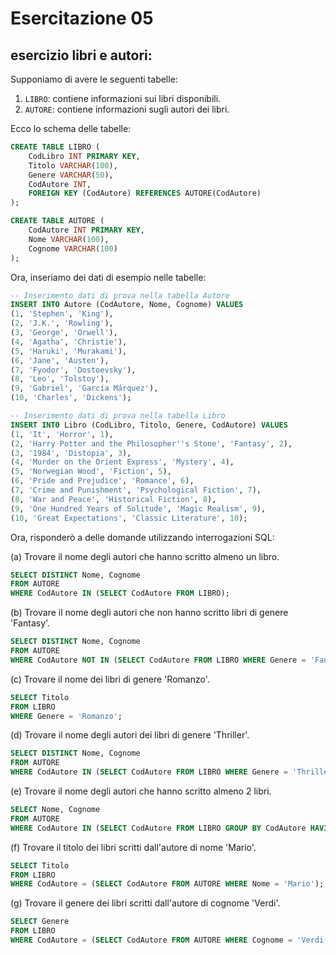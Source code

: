 # Esercitazione 05

## esercizio libri e autori:

Supponiamo di avere le seguenti tabelle:

1. `LIBRO`: contiene informazioni sui libri disponibili.
2. `AUTORE`: contiene informazioni sugli autori dei libri.

Ecco lo schema delle tabelle:

```sql
CREATE TABLE LIBRO (
    CodLibro INT PRIMARY KEY,
    Titolo VARCHAR(100),
    Genere VARCHAR(50),
    CodAutore INT,
    FOREIGN KEY (CodAutore) REFERENCES AUTORE(CodAutore)
);

CREATE TABLE AUTORE (
    CodAutore INT PRIMARY KEY,
    Nome VARCHAR(100),
    Cognome VARCHAR(100)
);
```

Ora, inseriamo dei dati di esempio nelle tabelle:

```sql
-- Inserimento dati di prova nella tabella Autore
INSERT INTO Autore (CodAutore, Nome, Cognome) VALUES
(1, 'Stephen', 'King'),
(2, 'J.K.', 'Rowling'),
(3, 'George', 'Orwell'),
(4, 'Agatha', 'Christie'),
(5, 'Haruki', 'Murakami'),
(6, 'Jane', 'Austen'),
(7, 'Fyodor', 'Dostoevsky'),
(8, 'Leo', 'Tolstoy'),
(9, 'Gabriel', 'García Márquez'),
(10, 'Charles', 'Dickens');

-- Inserimento dati di prova nella tabella Libro
INSERT INTO Libro (CodLibro, Titolo, Genere, CodAutore) VALUES
(1, 'It', 'Horror', 1),
(2, 'Harry Potter and the Philosopher''s Stone', 'Fantasy', 2),
(3, '1984', 'Distopia', 3),
(4, 'Murder on the Orient Express', 'Mystery', 4),
(5, 'Norwegian Wood', 'Fiction', 5),
(6, 'Pride and Prejudice', 'Romance', 6),
(7, 'Crime and Punishment', 'Psychological Fiction', 7),
(8, 'War and Peace', 'Historical Fiction', 8),
(9, 'One Hundred Years of Solitude', 'Magic Realism', 9),
(10, 'Great Expectations', 'Classic Literature', 10);

```

Ora, risponderò a delle domande utilizzando interrogazioni SQL:

(a) Trovare il nome degli autori che hanno scritto almeno un libro.

```sql
SELECT DISTINCT Nome, Cognome
FROM AUTORE
WHERE CodAutore IN (SELECT CodAutore FROM LIBRO);
```

(b) Trovare il nome degli autori che non hanno scritto libri di genere 'Fantasy'.

```sql
SELECT DISTINCT Nome, Cognome
FROM AUTORE
WHERE CodAutore NOT IN (SELECT CodAutore FROM LIBRO WHERE Genere = 'Fantasy');
```

(c) Trovare il nome dei libri di genere 'Romanzo'.

```sql
SELECT Titolo
FROM LIBRO
WHERE Genere = 'Romanzo';
```

(d) Trovare il nome degli autori dei libri di genere 'Thriller'.

```sql
SELECT DISTINCT Nome, Cognome
FROM AUTORE
WHERE CodAutore IN (SELECT CodAutore FROM LIBRO WHERE Genere = 'Thriller');
```

(e) Trovare il nome degli autori che hanno scritto almeno 2 libri.

```sql
SELECT Nome, Cognome
FROM AUTORE
WHERE CodAutore IN (SELECT CodAutore FROM LIBRO GROUP BY CodAutore HAVING COUNT(*) >= 2);
```

(f) Trovare il titolo dei libri scritti dall'autore di nome 'Mario'.

```sql
SELECT Titolo
FROM LIBRO
WHERE CodAutore = (SELECT CodAutore FROM AUTORE WHERE Nome = 'Mario');
```

(g) Trovare il genere dei libri scritti dall'autore di cognome 'Verdi'.

```sql
SELECT Genere
FROM LIBRO
WHERE CodAutore = (SELECT CodAutore FROM AUTORE WHERE Cognome = 'Verdi');
```
